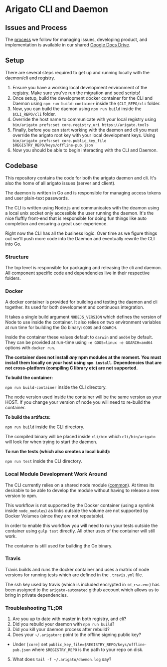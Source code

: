 # Arigato CLI and Daemon

## Issues and Process

The
[process](https://docs.google.com/document/d/1IejfO1_bJ0einojZOALeN3vEr5XkyhqttpUOHuBQRdo/edit#)
we follow for managing issues, developing product, and implementation is
available in our shared [Google Docs
Drive](https://drive.google.com/drive/u/0/folders/0Bx72T5vLCOgmeVlQbjVlUVVQRDg).

## Setup

There are several steps required to get up and running locally with the
daemon/cli and [registry](https://github.com/arigatomachine/registry).

1. Ensure you have a working local development environment of the
   [registry](https://github.com/arigatomachine/registry#setup). Make sure
   you've run the migration and seed scripts!
2. Once setup, build the development docker container for the CLI and Daemon
   using `npm run build-container` inside the `$CLI_REPO/cli` folder.
3. Now, you can build the daemon using `npm run build` inside the
   `$CLI_REPO/cli` folder.
4. Override the host name to communicate with your local registry using
  `bin/arigato prefs:set core.registry_uri https://arigato.tools`
4. Finally, before you can start working with the daemon and cli you must
   override the arigato root key with your local development keys. Using
   `bin/arigato prefs:set core.public_key_file $REGISTRY_REPO/keys/offline-pub.json`
5. Now you should be able to begin interacting with the CLI and Daemon.

## Codebase

This repository contains the code for both the arigato daemon and cli. It's
also the home of all arigato issues (server and client).

The daemon is written in Go and is responsible for managing access tokens and
user plain-text passwords.

The CLI is written using Node.js and communicates with the deamon using a local
unix socket only accessible the user running the daemon. It's the nice fluffly
front-end that is responsible for doing fun things like auto completion and
ensuring a great user experience.

Right now the CLI has all the business logic. Over time as we figure things out
we'll push more code into the Daemon and eventually rewrite the CLI into Go.

### Structure

The top level is responsible for packaging and releasing the cli and daemon.
All component specific code and dependencies live in their respective folders.

### Docker

A docker container is provided for building and testing the daemon and cli
together. Its used for both development and continuous integration.

It takes a single build argument `NODEJS_VERSION` which defines the version of
Node to use inside the container. It also relies on two environment variables
at run time for building the Go binary: `GOOS` and `GOARCH`.

Inside the container these values default to `darwin` and `amd64` by default.
They can be provided at run-time using `-e GOOS=linux -e GOARCH=amd64` options
with `docker run`.

**The container does not install *any* npm modules at the moment. You must
install them locally on your host using `npm install`. Dependencies that are
not cross-platform (compiling C library etc) are not supported.**

**To build the container:**

`npm run build-container` inside the CLI directory.

The node version used inside the container will be the same version as your
HOST. If you change your version of node you will need to re-build the
container.

**To build the artifacts:**

`npm run build` inside the CLI directory.

The compiled binary will be placed inside `cli/bin` which `cli/bin/arigato`
will look for when trying to start the daemon.

**To run the tests (which also creates a local build):**

`npm run test` inside the CLI directory.

### Local Module Development Work Around

The CLI currently relies on a shared node module
([common](https://github.com/arigatomachine/common)). At times its desirable to
be able to develop the module without having to release a new version to npm.

This workflow is not supported by the Docker container (using a symlink inside
`node_modules`) as links outside the volume are not supported by Docker Volumes
(since they are not repeatable).

In order to enable this workflow you will need to run your tests outside the
container using `gulp test` directly. All other uses of the container will
still work.

The container is still used for building the Go binary.

### Travis

Travis builds and runs the docker container and uses a matrix of node versions
for running tests which are defined in the `.travis.yml` file.

The ssh key used by travis (which is included encrypted in `id_rsa.enc`) has
been assigned to the `arigato-automated` github account which allows us to
bring in private dependencies.

### Troubleshooting TL;DR

1. Are you up to date with master in both registry, and cli?
2. Did you rebuild your daemon with `npm run build`?
3. Did you kill your daemon process after rebuild?
4. Does your `~/.arigatorc` point to the offline signing public key?
 - Under `[core]` set `public_key_file=$REGISTRY_REPO/keys/offline-pub.json` where `$REGISTRY_REPO` is the path to your repo on disk.
5. What does `tail -f ~/.arigato/daemon.log` say?
